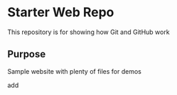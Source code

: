 # Starter Web Repo

This repository is for showing how Git and GitHub work

## Purpose

Sample website with plenty of files for demos

add
